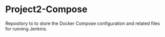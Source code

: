 # Project2-Compose
Repository to to store the Docker Compose configuration and related files for running Jenkins.
